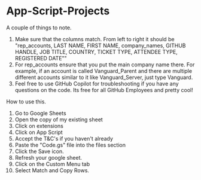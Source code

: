 # App-Script-Projects

A couple of things to note. 

1. Make sure that the columns match. From left to right it should be "rep_accounts, LAST NAME, FIRST NAME, company_names, GITHUB HANDLE, JOB TITLE, COUNTRY, TICKET TYPE, ATTENDEE TYPE, REGISTERED DATE""
2. For rep_accounts ensure that you put the main company name there. For example, if an account is called Vanguard_Parent and there are multiple different accounts similar to it like Vanguard_Server, just type Vanguard.
3. Feel free to use GitHub Copilot for troubleshooting if you have any questions on the code. Its free for all GitHub Employees and pretty cool! 


How to use this. 

1. Go to Google Sheets
2. Open the copy of my existing sheet
3. Click on extensions
4. Click on App Script
5. Accept the T&C's if you haven't already
6. Paste the "Code.gs" file into the files section
7. Click the Save icon.
8. Refresh your google sheet.
9. Click on the Custom Menu tab
10. Select Match and Copy Rows.
